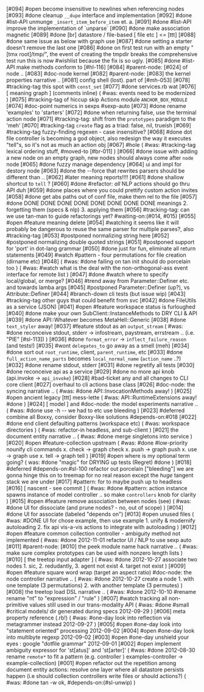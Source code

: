 [#094] #open become insensitive to newlines when referencing nodes
[#093]       #done cleanup `__dupe` interface and implementation
[#092]       #done #list-API unmunge `_insert_item_before_item` et. a.
[#091]       #done #list-API improve the implementation of \`unparse\`
[#090]       #done make association magnetic
[#089]       #done [br] datastore / file-based [ file etc ] <= [ttt]
[#088]       #done same issue as below with graph use
[#087]       #done setting a starter doesn't remove the last one
[#086]       #done on first test run with an empty "[tmx root]/tmp/", the
               event of creating the tmpdir breaks the comprehensive test run
             this is now #wishlist because the fix is so ugly.
[#085]       #done #list-API make methods conform to [#hl-116]
[#084]       #parent-node: [#024] of node ..
[#083]       #doc-node kernel
[#082]       #parent-node: [#083] the kernel properties narrative ..
[#081]       config shell (lost). part of [#mh-053]
[#078]       #tracking-tag this spot with `const_set`
[#077]       #done services.rb wat
[#076]       [ meaning graph ]  (comments inline)
             ( #was: events need to be modernized )
[#075]       #tracking-tag of hiccup skip Actions module `ANCHOR_BOX_MODULE`
[#074]       #doc-point numerics in sexps #sexp-auto
[#073]       #done rename 'examples' to 'starters'
[#072]       #done when returning false, use the terminal action node
[#071]       #tracking-tag: shift from the `prototypes` paradigm to the 'meh'
[#070]       #tracking-tag `create` flag as a triad: false, nil, trueish
[#069]       #tracking-tag fuzzy-finding regexen - case insensitive?
[#068]       #done dot file controller is becoming a god object, also redesign
             the way it executes "tell"s, so it's not as much an action
             obj
[#067] #hole ( #was: #tracking-tag lexical ordering stuff, #moved-to [#br-011] )
[#066]       #done issue with adding a new node on an empty graph,
             new nodes should always come after `node` node
[#065]       #done fuzzy manage dependency
[#064]       ui and impl for destory node
[#063]       #done the --force that rewrites parsers should be different than ..
[#062]      #later meaning reports!!!!
[#061]       #done shallow shortcut to `tell` ?
[#060]       #done #refactor: *all* NLP actions should go thru API duh
[#059]       #done places where you could prettify custom action invites
[#058]       #done get abs paths out of conf file, make them rel to the file
[#057]       #done DONE DONE DONE DONE DONE DONE DONE DONE meanings
             2. forgetting them (specs & nlp)
             3. applying them
[#056]       #tracking-tag: can we use tan-man to guide refactorings yet?
               #waiting-on:(#014, #015)
[#055] #open #feature meaning delete
[#054]       #watching it seems like it will probably be dangerous to
             reuse the same parser for multiple parses?, also #tracking-tag
[#053]       #postponed normalizing string here
[#052]       #postponed normalizing double quoted strings
[#051]       #postponed support for 'port' in dot-lang grammar
[#050]       #done just for fun, eliminate all return statements
[#049]       #watch #pattern - four permutations for file creation (dirname etc)
[#048]       ( #was: #done failing on tan init should do porcelain too )
             ( #was: #watch what is the deal with the non-orthogonal-ass
              event interface for remote list )
[#047]       #done #watch where to specify local/global, or merge?
[#046]       #trend away from Parameter::Definer etc. and towards lamba args
[#045]       #postponed Parameter::Definer (up?), vs Attribute::Definer
[#044]       #branch-down cli tests (but issue wip)
[#043]       #tracking-tag other guys that could benefit from svc
[#042]       #done FileUtils as a service (JSON)
[#041] #open #feature workspace status is furloughed
[#040]       #done make your own SubClient::InstanceMethods to DRY CLI & API
[#039]       #done API::Whatever becomes MetaHell::Generic
[#038]       #done `text_styler` away!
[#037]       #feature stdout as an `output_stream`
             ( #was: #done reconceive stdout, stderr -> infostream, paystream, errstream
               .. (i.e. "PIE" [#sl-113]) )
[#036]       #done `format_error` -> `inflect_failure_reason` (and tests!)
[#035]       #wont `delegates_to` go away as a smell (meh)
[#034]       #done sort out `root_runtime`, client, `parent_runtime`, etc
[#033]       #done `full_action_name_parts` becomes `local_normal_name` (`action_name` ..?)
[#032]       #done rename stdout, stderr
[#031]       #done regretify all tests
[#030]       #done reconceive api as a service
[#029]       #done no more api knob (api.invoke -> `api_invoke`)
[#028]       #bad-ticket any and all changes to CLI core client
[#027]       overhaul to cli actions base class
[#026]       #doc-node: the syncing narrative ..
             ( #was: #done API::InvocationMethods away! )
[#025] #open ancient legacy [ttt] mess-lette
             ( #was: API::RuntimeExtensions away! #done )
[#024]       [ model ] and #doc-node: the model experiments narrative ..
             ( #was: #done use -h -- we had to etc use bleeding )
[#023]       #deferred combine all Boxxy, consider Boxxy-like solutions
               #depends-on:#018
[#022]       #done end client defaulting patterns (workspace etc)
             ( #was: workspace directories )
             ( #was: refactor-in headless, and sub-client )
[#021]       the document entity narrative ..
             ( #was: #done merge singletons into service )
[#020] #open #feature-collection upstream
             ( #was: #done #low-priority nounify cli commands
               x. check -> graph check
               x. push -> graph push
               x. use -> graph use
               x. tell -> graph tell )
[#019] #open where is my optional term going?
             ( was: #done "magic" for DRYING up tests (Regret) #done )
[#018]       #deferred #depends-on:#sl-100 refactor out porcelain ["bleeding"]
               we are gonna hinge this on to treemap for no real reason
               except the *huge* tangent stack we are under
[#017]       #pattern: for to maybe push up to headless
[#016]       [ nascent - see commit ]
             ( #was: #done #pattern: action instance spawns instance of model controller
               .. so make `controllers` knob for clarity )
[#015] #open #feature remove association between nodes (see)
             ( #was: #done UI for dissociate (and prune nodes? - no, out of scope) )
[#014]       #done UI for associate (labeled "depends on")
[#013] #open unused files
             ( #was: #DONE UI for chose example, then use example
              1. unify & modernify autoloading
              2. fix api vis-a-vis actions to integrate with autoloading )
[#012] #open #feature common collection controller - ambiguity method not implemented
             ( #was: #done 2012-11-01 refactor UI / NLP to use sexp auto
[#011]       #parent-node: [#010] the peek module name hack narrative ..
             ( #was: make sure complex prototypes can be used with nonzero length lists )
[#010]       [ the treetop input adapter ]
             ( #was: #done 2012-10-27 associate two nodes
               1. sic, 2. redudantly, 3. agent not exist 4. target not exist )
[#009] #open #feature square word wrap (target an aspect ratio)
             #doc-node: the node controller narrative ..
             ( #was: #done 2012-10-27 create a node
               1. with one template (3 permutations) 2. with another template (3 permutes) )
[#008]       the treetop load DSL narrative ..
             ( #was: #done 2012-10-10 #rename rename "nt" to "expression" / "rule" )
[#007]     #watch tracking all non-primitive values still used in our trans-modality API
             ( #was: #done #small #critical models/ dir generated during specs 2012-09-29 )
[#006]       meta property reference (.rb!)
             ( #was: #one-day look into reflection via metagrammer instead 2012-09-27 )
[#005]       #open #one-day look into "statement oriented" processing 2012-09-02
[#004]       #open #one-day look into multibyte regexp 2012-09-02
[#003]       #open #one-day unshield your eyes : google "dotfile grammar" 2012-09-01
[#002] #open implement ambiguity expressor for 'st[atus]' and 'st[arter]'
             ( #was: #done 2012-08-30 rename `remote*` to fit a pattern (e.g. controller )
               examples-controller -> example-collection)
[#001] #open refactor out the repetition among document entity actions:
             resolve one layer where all datastore persists happen (i.e
             should collection controllers write files or should actions?)
             ( #was: #done tan -w ok, #depends-on:(#sl-unwip) )
